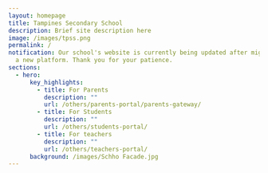 ```yaml
---
layout: homepage
title: Tampines Secondary School
description: Brief site description here
image: /images/tpss.png
permalink: /
notification: Our school's website is currently being updated after migration to
  a new platform. Thank you for your patience.
sections:
  - hero:
      key_highlights:
        - title: For Parents
          description: ""
          url: /others/parents-portal/parents-gateway/
        - title: For Students
          description: ""
          url: /others/students-portal/
        - title: For teachers
          description: ""
          url: /others/teachers-portal/
      background: /images/Schho Facade.jpg
---
```

